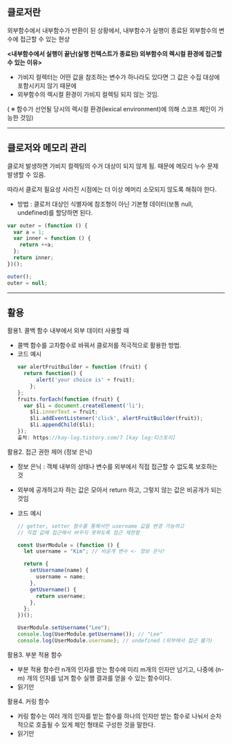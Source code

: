 ## 클로저란

외부함수에서 내부함수가 반환이 된 상황에서,
내부함수가 실행이 종료된 외부함수의 변수에 접근할 수 있는 현상

**<내부함수에서 실행이 끝난(실행 컨텍스트가 종료된) 외부함수의 렉시컬 환경에 접근할 수 있는 이유>**

- 가비지 컬렉터는 어떤 값을 참조하는 변수가 하나라도 있다면 그 값은 수집 대상에 포함시키지 않기 때문에
- 외부함수의 렉시컬 환경이 가비지 컬렉팅 되지 않는 것임.

( ※ 함수가 선언될 당시의 렉시컬 환경(lexical environment)에 의해 스코프 체인이 가능한 것임)

---

## 클로저와 메모리 관리

클로저 발생하면 가비지 컬렉팅의 수거 대상이 되지 않게 됨.
때문에 메모리 누수 문제 발생할 수 있음.

따라서 클로저 필요성 사라진 시점에는 더 이상 메머리 소모되지 않도록 해줘야 한다.

- 방법 : 클로저 대상인 식별자에 참조형이 아닌 기본형 데이터(보통 null, undefined)를 할당하면 된다.

```jsx
var outer = (function () {
  var a = 1;
  var inner = function () {
    return ++a;
  };
  return inner;
})();

outer();
outer = null;
```

---

## 활용

활용1. 콜백 함수 내부에서 외부 데이터 사용할 때

- 콜백 함수를 고차함수로 바꿔서 클로저를 적극적으로 활용한 방법.
- 코드 예시
  ```jsx
  var alertFruitBuilder = function (fruit) {
  	return function() {
      	alert('your choice is' + fruit);
      };
  };
  fruits.forEach(function (fruit) {
  	var $li = document.createElement('li');
      $li.innerText = fruit;
      $li.addEventListener('click', alertFruitBuilder(fruit));
      $li.appendChild($li);
  });
  출처: https://kay-log.tistory.com/7 [kay log:티스토리]
  ```

활용2. 접근 권한 제어 (정보 은닉)

- 정보 은닉 : 객체 내부의 상태나 변수를 외부에서 직접 접근할 수 없도록 보호하는 것
- 외부에 공개하고자 하는 값은 모아서 return 하고, 그렇지 않는 값은 비공개가 되는 것임
- 코드 예시

  ```jsx
  // getter, setter 함수를 통해서만 username 값을 변경 가능하고
  // 직접 값에 접근해서 바꾸지 못하도록 접근 제한함

  const UserModule = (function () {
    let username = "Kim"; // 비공개 변수 <- 정보 은닉!

    return {
      setUsername(name) {
        username = name;
      },
      getUsername() {
        return username;
      },
    };
  })();

  UserModule.setUsername("Lee");
  console.log(UserModule.getUsername()); // "Lee"
  console.log(UserModule.username); // undefined (외부에서 접근 불가)
  ```

활용3. 부분 적용 함수

- 부분 적용 함수란 n개의 인자를 받는 함수에 미리 m개의 인자만 넘기고, 나중에 (n-m) 개의 인자를 넘겨 함수 실행 결과를 얻을 수 있는 함수이다.
- 읽기만

활용4. 커링 함수

- 커링 함수는 여러 개의 인자를 받는 함수를 하나의 인자만 받는 함수로 나눠서 순차적으로 호출될 수 있게 체인 형태로 구성한 것을 말한다.
- 읽기만
